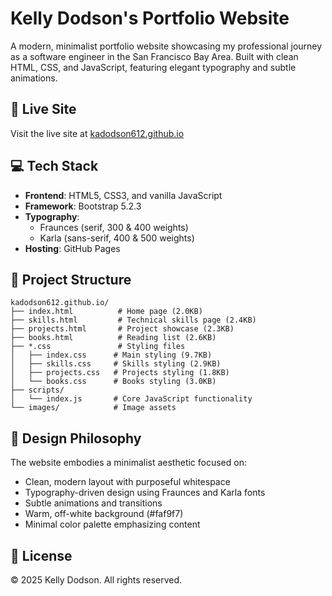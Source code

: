 # Kelly Dodson's Portfolio Website

A modern, minimalist portfolio website showcasing my professional journey as a software engineer in the San Francisco Bay Area. Built with clean HTML, CSS, and JavaScript, featuring elegant typography and subtle animations.

## 🌟 Live Site

Visit the live site at [kadodson612.github.io](https://kadodson612.github.io)

## 💻 Tech Stack

- **Frontend**: HTML5, CSS3, and vanilla JavaScript
- **Framework**: Bootstrap 5.2.3
- **Typography**: 
  - Fraunces (serif, 300 & 400 weights)
  - Karla (sans-serif, 400 & 500 weights)
- **Hosting**: GitHub Pages

## 📁 Project Structure

```
kadodson612.github.io/
├── index.html          # Home page (2.0KB)
├── skills.html         # Technical skills page (2.4KB)
├── projects.html       # Project showcase (2.3KB)
├── books.html          # Reading list (2.6KB)
├── *.css               # Styling files
│   ├── index.css      # Main styling (9.7KB)
│   ├── skills.css     # Skills styling (2.9KB)
│   ├── projects.css   # Projects styling (1.8KB)
│   └── books.css      # Books styling (3.0KB)
├── scripts/
│   └── index.js       # Core JavaScript functionality
└── images/            # Image assets
```

## 🎨 Design Philosophy

The website embodies a minimalist aesthetic focused on:
- Clean, modern layout with purposeful whitespace
- Typography-driven design using Fraunces and Karla fonts
- Subtle animations and transitions
- Warm, off-white background (#faf9f7)
- Minimal color palette emphasizing content

## 📝 License

© 2025 Kelly Dodson. All rights reserved.
